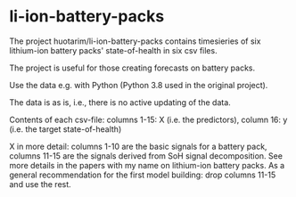 # li-ion-battery-packs

The project huotarim/li-ion-battery-packs contains timesieries of six lithium-ion battery packs' state-of-health in six csv files.

The project is useful for those creating forecasts on battery packs.

Use the data e.g. with Python (Python 3.8 used in the original project).

The data is as is, i.e., there is no active updating of the data.

Contents of each csv-file: columns 1-15: X (i.e. the predictors), column 16: y (i.e. the target state-of-health)

X in more detail: columns 1-10 are the basic signals for a battery pack, columns 11-15 are the signals derived from SoH signal decomposition. See more details in the papers with my name on lithium-ion battery packs.
As a general recommendation for the first model building: drop columns 11-15 and use the rest.
